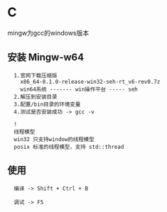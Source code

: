 # C
mingw为gcc的windows版本

## 安装 Mingw-w64
```
  1.官网下载压缩版
    x86_64-8.1.0-release-win32-seh-rt_v6-rev0.7z
    win64系统 ------- win操作平台 ----- seh
  2.解压到安装目录
  3.配置/bin目录的环境变量
  4.测试是否安装成功 -> gcc -v

  !
  线程模型
  win32 只支持window的线程模型
  posix 标准的线程模型，支持 std::thread

```

## 使用
```
  编译 -> Shift + Ctrl + B

  调试 -> F5
  
```